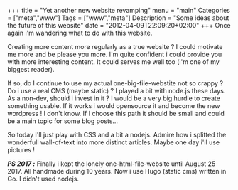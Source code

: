 +++
title = "Yet another new website revamping"
menu = "main"
Categories = ["meta","www"]
Tags = ["www","meta"]
Description = "Some ideas about the future of this website"
date = "2012-04-09T22:09:20+02:00"
+++
Once again i'm wandering what to do with this website.

Creating more content more regularly as a true website ? I could motivate me more and be please you more. I'm quite confident i could provide you with more interesting content. It could serves me well too (i'm one of my biggest reader).

If so, do I continue to use my actual one-big-file-webstite not so crappy ? Do i use a real CMS (maybe static) ? I played a bit with node.js these days. As a non-dev, should i invest in it ? I would be a very big hurdle to create something usable. If it works i would opensource it and become the new wordpress ! I don't know. If I choose this path it should be small and could be a main topic for some blog posts…

So today I'll just play with CSS and a bit a nodejs. Admire how i splitted the wonderfull wall-of-text into more distinct articles. Maybe one day i'll use pictures !

***PS 2017 :*** Finally i kept the lonely one-html-file-website until August 25 2017. All handmade during 10 years. Now i use Hugo (static cms) written in Go. I didn't used nodejs.
